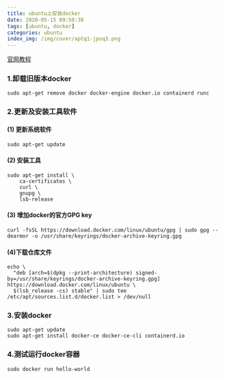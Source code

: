 ```yaml
---
title: ubuntu上安装docker
date: 2020-05-15 09:50:38
tags: [ubuntu, docker]
categories: ubuntu
index_img: /img/cover/aptq1-jpoq3.png
---
```

[官网教程](https://docs.docker.com/engine/install/ubuntu/)

### 1.卸载旧版本docker
```shell
sudo apt-get remove docker docker-engine docker.io containerd runc
```

### 2.更新及安装工具软件
#### (1) 更新系统软件
```shell
sudo apt-get update
```

#### (2) 安装工具
```shell
sudo apt-get install \
    ca-certificates \
    curl \
    gnupg \
    lsb-release
```

#### (3) 增加docker的官方GPG key
```shell
curl -fsSL https://download.docker.com/linux/ubuntu/gpg | sudo gpg --dearmor -o /usr/share/keyrings/docker-archive-keyring.gpg
```

#### (4)下载仓库文件
```shell
echo \
  "deb [arch=$(dpkg --print-architecture) signed-by=/usr/share/keyrings/docker-archive-keyring.gpg] https://download.docker.com/linux/ubuntu \
  $(lsb_release -cs) stable" | sudo tee /etc/apt/sources.list.d/docker.list > /dev/null
```

### 3.安装docker
```shell
sudo apt-get update
sudo apt-get install docker-ce docker-ce-cli containerd.io
```

### 4.测试运行docker容器
```shell
sudo docker run hello-world
```